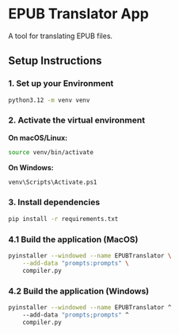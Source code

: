 # EPUB Translator App

A tool for translating EPUB files.

## Setup Instructions

### 1. Set up your Environment

```bash
python3.12 -m venv venv
```

### 2. Activate the virtual environment

**On macOS/Linux:**
```bash
source venv/bin/activate
```

**On Windows:**
```bash
venv\Scripts\Activate.ps1
```

### 3. Install dependencies

```bash
pip install -r requirements.txt
```

### 4.1 Build the application (MacOS)

```bash
pyinstaller --windowed --name EPUBTranslator \
    --add-data "prompts:prompts" \
    compiler.py
```

### 4.2 Build the application (Windows)

```bash
pyinstaller --windowed --name EPUBTranslator ^
    --add-data "prompts;prompts" ^
    compiler.py
```
